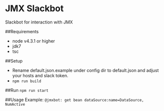 # JMX Slackbot
Slackbot for interaction with JMX

##Requirements
* node v4.3.1 or higher
* jdk7
* tsc

##Setup
* Rename default.json.example under config dir to default.json and adjust your hosts and slack token.
* `npm run build`

##Run
`npm run start`

##Usage
Example:
`@jmxbot: get bean dataSource:name=DataSource, NumActive`